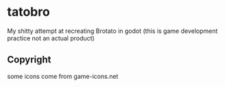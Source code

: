 # tatobro
My shitty attempt at recreating Brotato in godot (this is game development practice not an actual product)


## Copyright  
some icons come from game-icons.net  
